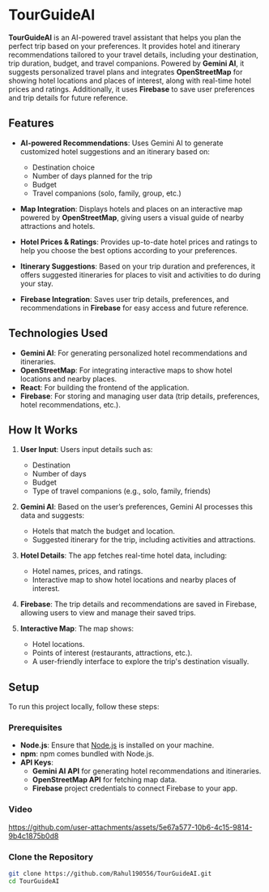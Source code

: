 # TourGuideAI

**TourGuideAI** is an AI-powered travel assistant that helps you plan the perfect trip based on your preferences. It provides hotel and itinerary recommendations tailored to your travel details, including your destination, trip duration, budget, and travel companions. Powered by **Gemini AI**, it suggests personalized travel plans and integrates **OpenStreetMap** for showing hotel locations and places of interest, along with real-time hotel prices and ratings. Additionally, it uses **Firebase** to save user preferences and trip details for future reference.

## Features

- **AI-powered Recommendations**: Uses Gemini AI to generate customized hotel suggestions and an itinerary based on:
  - Destination choice
  - Number of days planned for the trip
  - Budget
  - Travel companions (solo, family, group, etc.)

- **Map Integration**: Displays hotels and places on an interactive map powered by **OpenStreetMap**, giving users a visual guide of nearby attractions and hotels.

- **Hotel Prices & Ratings**: Provides up-to-date hotel prices and ratings to help you choose the best options according to your preferences.

- **Itinerary Suggestions**: Based on your trip duration and preferences, it offers suggested itineraries for places to visit and activities to do during your stay.

- **Firebase Integration**: Saves user trip details, preferences, and recommendations in **Firebase** for easy access and future reference.

## Technologies Used

- **Gemini AI**: For generating personalized hotel recommendations and itineraries.
- **OpenStreetMap**: For integrating interactive maps to show hotel locations and nearby places.
- **React**: For building the frontend of the application.
- **Firebase**: For storing and managing user data (trip details, preferences, hotel recommendations, etc.).

## How It Works

1. **User Input**: Users input details such as:
   - Destination
   - Number of days
   - Budget
   - Type of travel companions (e.g., solo, family, friends)

2. **Gemini AI**: Based on the user’s preferences, Gemini AI processes this data and suggests:
   - Hotels that match the budget and location.
   - Suggested itinerary for the trip, including activities and attractions.

3. **Hotel Details**: The app fetches real-time hotel data, including:
   - Hotel names, prices, and ratings.
   - Interactive map to show hotel locations and nearby places of interest.

4. **Firebase**: The trip details and recommendations are saved in Firebase, allowing users to view and manage their saved trips.

5. **Interactive Map**: The map shows:
   - Hotel locations.
   - Points of interest (restaurants, attractions, etc.).
   - A user-friendly interface to explore the trip's destination visually.

## Setup

To run this project locally, follow these steps:

### Prerequisites

- **Node.js**: Ensure that [Node.js](https://nodejs.org/) is installed on your machine.
- **npm**: npm comes bundled with Node.js.
- **API Keys**:
  - **Gemini AI API** for generating hotel recommendations and itineraries.
  - **OpenStreetMap API** for fetching map data.
  - **Firebase** project credentials to connect Firebase to your app.

### Video
https://github.com/user-attachments/assets/5e67a577-10b6-4c15-9814-9b4c1875b0d8


### Clone the Repository

```bash
git clone https://github.com/Rahul190556/TourGuideAI.git
cd TourGuideAI






